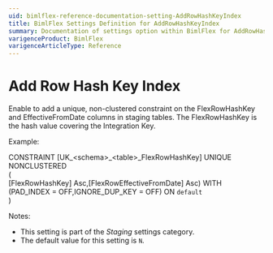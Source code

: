 ```yaml
---
uid: bimlflex-reference-documentation-setting-AddRowHashKeyIndex
title: BimlFlex Settings Definition for AddRowHashKeyIndex
summary: Documentation of settings option within BimlFlex for AddRowHashKeyIndex
varigenceProduct: BimlFlex
varigenceArticleType: Reference
---
```


# Add Row Hash Key Index

Enable to add a unique, non-clustered constraint on the FlexRowHashKey and EffectiveFromDate columns in staging tables. The FlexRowHashKey is the hash value covering the Integration Key.



Example:



CONSTRAINT [UK_\<schema\>_\<table\>_FlexRowHashKey] UNIQUE NONCLUSTERED<br>(<br>  [FlexRowHashKey] Asc,[FlexRowEffectiveFromDate] Asc) WITH (PAD_INDEX = OFF,IGNORE_DUP_KEY = OFF) ON `default`<br>)

Notes:

* This setting is part of the *Staging* settings category.
* The default value for this setting is `N`.
